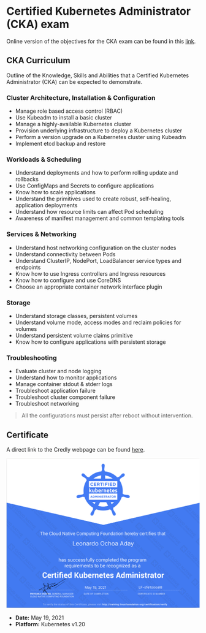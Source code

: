 # Certified Kubernetes Administrator (CKA) exam

Online version of the objectives for the CKA exam can be found in this [link](https://github.com/cncf/curriculum/blob/master/old-versions/CKA_Curriculum_v1.20.pdf).

## CKA Curriculum

Outline of the Knowledge, Skills and Abilities that a Certified Kubernetes Administrator (CKA) can be expected to demonstrate.

### Cluster Architecture, Installation & Configuration

- Manage role based access control (RBAC)
- Use Kubeadm to install a basic cluster
- Manage a highly-available Kubernetes cluster
- Provision underlying infrastructure to deploy a Kubernetes cluster
- Perform a version upgrade on a Kubernetes cluster using Kubeadm
- Implement etcd backup and restore

### Workloads & Scheduling

- Understand deployments and how to perform rolling update and rollbacks
- Use ConfigMaps and Secrets to configure applications
- Know how to scale applications
- Understand the primitives used to create robust, self-healing, application deployments
- Understand how resource limits can affect Pod scheduling
- Awareness of manifest management and common templating tools

### Services & Networking

- Understand host networking configuration on the cluster nodes
- Understand connectivity between Pods
- Understand ClusterIP, NodePort, LoadBalancer service types and endpoints
- Know how to use Ingress controllers and Ingress resources
- Know how to configure and use CoreDNS
- Choose an appropriate container network interface plugin

### Storage

- Understand storage classes, persistent volumes
- Understand volume mode, access modes and reclaim policies for volumes
- Understand persistent volume claims primitive
- Know how to configure applications with persistent storage

### Troubleshooting

- Evaluate cluster and node logging
- Understand how to monitor applications
- Manage container stdout & stderr logs
- Troubleshoot application failure
- Troubleshoot cluster component failure
- Troubleshoot networking

> All the configurations must persist after reboot without intervention.

## Certificate

A direct link to the Credly webpage can be found [here](https://www.credly.com/badges/eb6dc9eb-bd6d-4f04-b1e2-a5529dc2fa3f).

![cka-cert](cka-cert.png)

- **Date:** May 19, 2021
- **Platform:** Kubernetes v1.20
